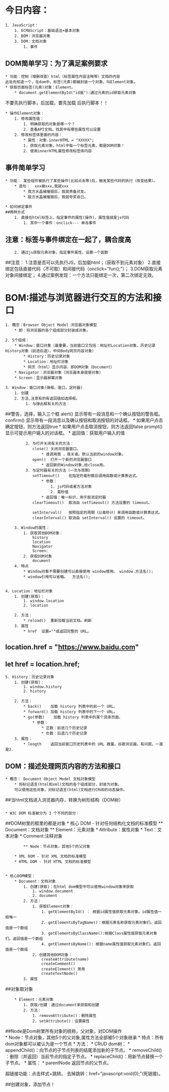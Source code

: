 # 今日内容：
	1. JavaScript：
		1. ECMAScript：基础语法+基本对象
		2. BOM：浏览器对象
		3. DOM：文档对象
			1. 事件

## DOM简单学习：为了满足案例要求
	* 功能：控制（增删改查）html（标签属性内容注释等）文档的内容
	此处先知道一个，在dom中，标签(元素)都被封装一个对象，叫Element对象。
	* 获取页面标签(元素)对象：Element。
		* document.getElementById("id值"):通过元素的id获取元素对象
不要先执行脚本，后加载，要先加载 后执行脚本！！

	* 操作Element对象：
		1. 修改属性值：
			1. 明确获取的对象是哪一个？
			2. 查看API文档，找其中有哪些属性可以设置
		2. 修改标签体里面的内容：
			* 属性：对象.innerHTML = "XXXXX";
			1. 获取元素对象，html中每一个标签元素，都是DOM对象！
			2. 使用innerHTML属性修改标签体内容

## 事件简单学习
	* 功能： 某些组件被执行了某些操作(比如点击等)后，触发某些代码的执行（改变结果）。
		* 造句：  xxx被xxx,我就xxx
			* 我方水晶被摧毁后，我就责备对友。
			* 敌方水晶被摧毁后，我就夸奖自己。

	* 如何绑定事件
	##两种方式
		1. 直接在html标签上，指定事件的属性(操作)，属性值就是js代码
			1. 其中一个事件：onclick--- 单击事件
## 注意：标签与事件绑定在一起了，耦合度高
		2. 通过js获取元素对象，指定事件属性，设置一个函数
		
##注意： 
        1.注意是否可以先执行JS，后加载html；（获取不到元素对象）
        2.直接绑定包括直接代码（不可取）和间接代码（onclick="fun();"）；
        3.DOM获取元素对象间接绑定；
        4.通过案例发现：一个方法只能绑定一次，第二次绑定无效。
        
# BOM:描述与浏览器进行交互的方法和接口
	1. 概念：Browser Object Model 浏览器对象模型
		* 即：将浏览器的各个组成部分封装成对象。

	2. 5个组成：
		* Window：窗口对象（最重要，当前窗口又包括：地址栏Location对象，历史记录History对象（前进后退），中间Body网页内容对象）
            * History：历史记录对象
            * Location：地址栏对象
            * 网页（html）显示内容，即DOM对象（Document）
		* Navigator：浏览器对象（浏览器本身就是对象）
		* Screen：显示器屏幕对象

	3. Window：窗口对象(弹框，窗口，定时器)
	    1. 创建
	    2. 方法,注意有的有返回值如选择框。
	         1. 与弹出框有关的方法：
##警告，选择，输入三个框
	            alert()	显示带有一段消息和一个确认按钮的警告框。
	            confirm()	显示带有一段消息以及确认按钮和取消按钮的对话框。
	                * 如果用户点击确定按钮，则方法返回true
	                * 如果用户点击取消按钮，则方法返回false
	            prompt()	显示可提示用户输入的对话框。
	                * 返回值：获取用户输入的值
	                
	         2. 与打开关闭有关的方法：
	            close()	关闭浏览器窗口。
	                * 谁调用我 ，我关谁。默认当前的window对象。
	            open()	打开一个新的浏览器窗口
	                * 返回新的Window对象,给close用。
	         3. 与定时器有关的方法（一次与周期）
	            setTimeout()	在指定的毫秒数后调用函数或计算表达式。
	                * 参数：
	                    1. js代码或者方法对象
	                    2. 毫秒值
	                * 返回值：唯一标识，用于取消定时器
	            clearTimeout()	取消由 setTimeout() 方法设置的 timeout。
	
	            setInterval()	按照指定的周期（以毫秒计）来调用函数或计算表达式。
	            clearInterval()	取消由 setInterval() 设置的 timeout。
	
	    3. Window的属性：
	        1. 获取其他BOM对象：
	            history
	            location
	            Navigator
	            Screen:
	        2. 获取DOM对象
	            document
	    4. 特点
	        * Window对象不需要创建可以直接使用 window使用。 window.方法名();
	        * window引用可以省略。  方法名();


	4. Location：地址栏对象
		1. 创建(获取)：
			1. window.location
			2. location

		2. 方法：
			* reload()	重新加载当前文档。刷新
		3. 属性
			* href	设置=""或返回完整的 URL。
##    location.href = "https://www.baidu.com"
##    let href = location.href;

	5. History：历史记录对象
        1. 创建(获取)：
            1. window.history
            2. history

        2. 方法：
            * back()	加载 history 列表中的前一个 URL。
            * forward()	加载 history 列表中的下一个 URL。
            * go(参数)	加载 history 列表中的某个具体页面。
                * 参数：
                    * 正数：前进几个历史记录
                    * 负数：后退几个历史记录
        3. 属性：
            * length	返回当前窗口历史列表中的 URL 数量。谷歌浏览器，有问题，一直是2.

## DOM：描述处理网页内容的方法和接口
	* 概念： Document Object Model 文档对象模型
		* 将标记语言(html和xml)文档的各个组成部分，封装为对象。
		可以使用这些对象，对标记语言(html)文档进行CRUD的动态操作。

##当html文档进入浏览器内存，转换为树形结构（DOM树）
###
	* W3C DOM 标准被分为 3 个不同的部分：
##DOM树里的框里的都是对象
		* 核心 DOM - 针对任何结构化文档的标准模型
			** Document：文档对象
    			** Element：元素对象
	    		* Attribute：属性对象
		    	* Text：文本对象
			    * Comment:注释对象

			** Node：节点对象，其他5个的父对象
			
		* XML DOM - 针对 XML 文档的标准模型
		* HTML DOM - 针对 HTML 文档的标准模型


    * 核心DOM模型：
		* Document：文档对象
			1. 创建(获取)：在html dom模型中可以使用window对象来获取
				1. window.document
				2. document
			2. 方法：
				1. 获取Element对象：
					1. getElementById()	： 根据id属性值获取元素对象。id属性值一般唯一
					2. getElementsByTagName()：根据元素名称获取元素对象们。返回值是一个数组
					3. getElementsByClassName():根据Class属性值获取元素对象们。返回值是一个数组
					4. getElementsByName(): 根据name属性值获取元素对象们。返回值是一个数组
				2. 创建其他DOM对象：
					createAttribute(name)
                	createComment()
                	createElement() 常用
                	createTextNode()
			3. 属性
##对象取对象

		* Element：元素对象
			1. 获取/创建：通过document来获取和创建
			2. 方法：
				1. removeAttribute()：删除属性
				2. setAttribute()：设置属性
##Node是Dom树里所有对象的统称，父对象，对DOM操作				
		* Node：节点对象，其他5个的父对象,属性方法全部被5个对象继承
			* 特点：所有dom对象都可以被认为是一个节点
			* 方法：
				* CRUD dom树：
					* appendChild()：向节点的子节点列表的结尾添加新的子节点。
					* removeChild()	：删除（并返回）当前节点的指定子节点。
					* replaceChild()：用新节点替换一个子节点。
			* 属性：
				* parentNode 返回节点的父节点。
			
			
			
超链接功能：点击样式+跳转。
        去掉跳转：href="javascript:void(0);"(死链接)。


##创建对象，添加节点！
